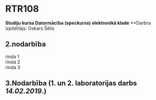 # RTR108
**Studiju kursa Datormācība (speckurss) elektronikā klade**
**Darbra izpildītājs: Oskars Šēlis

## **2.nodarbība**

rinda 1  
rinda 2  
rinda 3  

## **3.Nodarbība** (1. un 2. laboratorijas darbs *14.02.2019*.)



